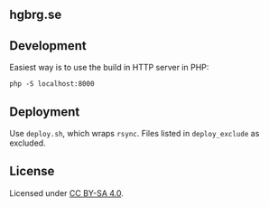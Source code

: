 hgbrg.se
--------

## Development

Easiest way is to use the build in HTTP server in PHP:

```
php -S localhost:8000
```

## Deployment

Use `deploy.sh`, which wraps `rsync`. Files listed in `deploy_exclude` as
excluded.

## License

Licensed under [CC BY-SA 4.0](http://creativecommons.org/licenses/by-sa/4.0/).
